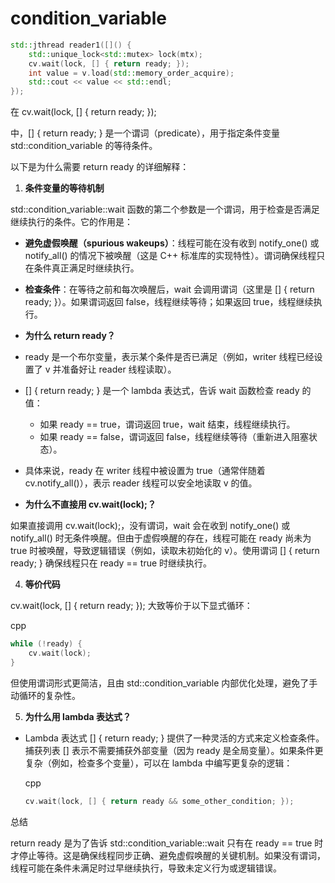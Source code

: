 # condition_variable

```C++
std::jthread reader1([]() {
    std::unique_lock<std::mutex> lock(mtx);
    cv.wait(lock, [] { return ready; });
    int value = v.load(std::memory_order_acquire);
    std::cout << value << std::endl;
});
```



在 cv.wait(lock, [] { return ready; }); 

中，[] { return ready; } 是一个谓词（predicate），用于指定条件变量 std::condition_variable 的等待条件。

以下是为什么需要 return ready 的详细解释：

1. **条件变量的等待机制**

std::condition_variable::wait 函数的第二个参数是一个谓词，用于检查是否满足继续执行的条件。它的作用是：

- **避免虚假唤醒（spurious wakeups）**：线程可能在没有收到 notify_one() 或 notify_all() 的情况下被唤醒（这是 C++ 标准库的实现特性）。谓词确保线程只在条件真正满足时继续执行。
- **检查条件**：在等待之前和每次唤醒后，wait 会调用谓词（这里是 [] { return ready; }）。如果谓词返回 false，线程继续等待；如果返回 true，线程继续执行。
- **为什么 return ready？**

- ready 是一个布尔变量，表示某个条件是否已满足（例如，writer 线程已经设置了 v 并准备好让 reader 线程读取）。
- [] { return ready; } 是一个 lambda 表达式，告诉 wait 函数检查 ready 的值：
  - 如果 ready == true，谓词返回 true，wait 结束，线程继续执行。
  - 如果 ready == false，谓词返回 false，线程继续等待（重新进入阻塞状态）。
- 具体来说，ready 在 writer 线程中被设置为 true（通常伴随着 cv.notify_all()），表示 reader 线程可以安全地读取 v 的值。
- **为什么不直接用 cv.wait(lock);？**

如果直接调用 cv.wait(lock);，没有谓词，wait 会在收到 notify_one() 或 notify_all() 时无条件唤醒。但由于虚假唤醒的存在，线程可能在 ready 尚未为 true 时被唤醒，导致逻辑错误（例如，读取未初始化的 v）。使用谓词 [] { return ready; } 确保线程只在 ready == true 时继续执行。

4. **等价代码**

cv.wait(lock, [] { return ready; }); 大致等价于以下显式循环：

cpp

```cpp
while (!ready) {
    cv.wait(lock);
}
```

但使用谓词形式更简洁，且由 std::condition_variable 内部优化处理，避免了手动循环的复杂性。

5. **为什么用 lambda 表达式？**

- Lambda 表达式 [] { return ready; } 提供了一种灵活的方式来定义检查条件。捕获列表 [] 表示不需要捕获外部变量（因为 ready 是全局变量）。如果条件更复杂（例如，检查多个变量），可以在 lambda 中编写更复杂的逻辑：

  cpp

  ```cpp
  cv.wait(lock, [] { return ready && some_other_condition; });
  ```

总结

return ready 是为了告诉 std::condition_variable::wait 只有在 ready == true 时才停止等待。这是确保线程同步正确、避免虚假唤醒的关键机制。如果没有谓词，线程可能在条件未满足时过早继续执行，导致未定义行为或逻辑错误。